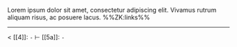 Lorem ipsum dolor sit amet, consectetur adipiscing elit. Vivamus rutrum aliquam risus, ac posuere lacus.
%%ZK:links%%
***
$<$ [[4]]: `-`
$\vdash$ [[5a]]: `-`
